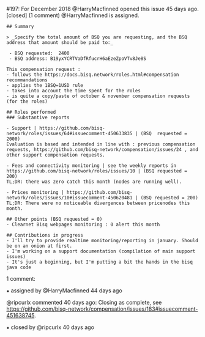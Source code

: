 #197: For December 2018
@HarryMacfinned opened this issue 45 days ago.  [closed] (1 comment)
@HarryMacfinned is assigned. 

    ## Summary
    
    > _Specify the total amount of BSQ you are requesting, and the BSQ address that amount should be paid to:_
    
     - BSQ requested:  2400 
     - BSQ address: B19yxYCRTVaDfRfucrH6aEzeZpoVTv8Je8S
    
    This compensation request :
    - follows the https://docs.bisq.network/roles.html#compensation recommandations
    - applies the 1BSQ=1USD rule
    - takes into account the time spent for the roles
    - is quite a copy/paste of october & november compensation requests (for the roles)
    
    ## Roles performed
    ### Substantive reports
    
    - Support | https://github.com/bisq-network/roles/issues/64#issuecomment-450633835 | (BSQ  requested = 2000)
    Evaluation is based and intended in line with : previous compensation requests, https://github.com/bisq-network/compensation/issues/24 , and other support compensation requests.
    
    - Fees and connectivity monitoring | see the weekly reports in https://github.com/bisq-network/roles/issues/10 | (BSQ requested = 200)
    TL;DR: there was zero catch this month (nodes are running well).
    
    - Prices monitoring | https://github.com/bisq-network/roles/issues/10#issuecomment-450620481 | (BSQ requested = 200)
    TL;DR: There were no noticeable divergences between pricenodes this month.
    
    ## Other points (BSQ requested = 0)
    - Clearnet Bisq webpages monitoring : 0 alert this month
    
    ## Contributions in progress
    - I'll try to provide realtime monitoring/reporting in january. Should be on an onion at first.
    - I'm working on a support documentation (compilation of main support issues)
    - It's just a beginning, but I'm putting a bit the hands in the bisq java code


1 comment:

⁕ assigned by @HarryMacfinned 44 days ago

@ripcurlx commented 40 days ago:
    Closing as complete, see https://github.com/bisq-network/compensation/issues/183#issuecomment-451638745.


⁕ closed by @ripcurlx 40 days ago

